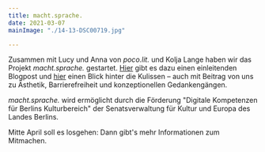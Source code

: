 ```yaml
---
title: macht.sprache.
date: 2021-03-07
mainImage: "./14-13-DSC00719.jpg"

---
```


Zusammen mit Lucy und Anna von *poco.lit.* und Kolja Lange haben wir das Projekt *macht.sprache.* gestartet. [Hier](https://pocolit.com/2021/01/15/poco-lit-s-neues-projekt-fuer-2021-macht-sprache/) gibt es dazu einen einleitenden Blogpost und [hier](https://pocolit.com/2021/03/05/macht-sprache-hinter-den-kulissen-ueber-das-design-barrierefreiheit-und-den-umgang-mit-diskriminierenden-begriffen/) einen Blick hinter die Kulissen – auch mit Beitrag von uns zu Ästhetik, Barrierefreiheit und konzeptionellen Gedankengängen.

*macht.sprache.* wird ermöglicht durch die Förderung "Digitale Kompetenzen für Berlins Kulturbereich" der Senatsverwaltung für Kultur und Europa des Landes Berlins. 

Mitte April soll es losgehen: Dann gibt's mehr Informationen zum Mitmachen.
